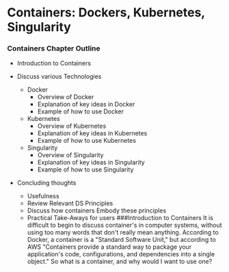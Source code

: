 <WIP>

 # Containers: Dockers, Kubernetes, Singularity #

 ### Containers Chapter Outline

- Introduction to Containers
    
- Discuss various Technologies
    - Docker
        - Overview of Docker
        - Explanation of key ideas in Docker
        - Example of how to use Docker
    - Kubernetes
        - Overview of Kubernetes
        - Explanation of key ideas in Kubernetes
        - Example of how to use Kubernetes
    - Singularity
        - Overview of Singularity
        - Explanation of key ideas in Singularity
        - Example of how to use Singularity
- Concluding thoughts
    - Usefulness
    - Review Relevant DS Principles
    - Discuss how containers Embody these principles
    - Practical Take-Aways for users
###Introduction to Containers
    It is difficult to begin to discuss container's in computer systems, without using too many words that don't really mean anything. According to Docker, a container is a "Standard Software Unit," but according to AWS "Containers provide a standard way to package your application's code, configurations, and dependencies into a single object." So what is a container, and why would I want to use one?
    

    
